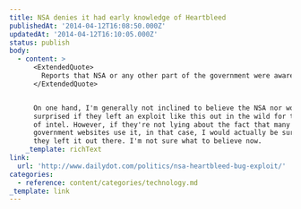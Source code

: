 ```yaml
---
title: NSA denies it had early knowledge of Heartbleed
publishedAt: '2014-04-12T16:08:50.000Z'
updatedAt: '2014-04-12T16:10:05.000Z'
status: publish
body:
  - content: >
      <ExtendedQuote>
        Reports that NSA or any other part of the government were aware of the so-called Heartbleed vulnerability before April 2014 are wrong. The Federal government was not aware of the recently identified vulnerability in OpenSSL until it was made public in a private sector cybersecurity report. The Federal government relies on OpenSSL to protect the privacy of users of government websites and other online services. This Administration takes seriously its responsibility to help maintain an open, interoperable, secure and reliable Internet. If the Federal government, including the intelligence community, had discovered this vulnerability prior to last week, it would have been disclosded to the community responsible for OpenSSL.
      </ExtendedQuote>


      On one hand, I'm generally not inclined to believe the NSA nor would I be
      surprised if they left an exploit like this out in the wild for the sake
      of intel. However, if they're not lying about the fact that many
      government websites use it, in that case, I would actually be surprised if
      they left it out there. I'm not sure what to believe now.
    _template: richText
link:
  url: 'http://www.dailydot.com/politics/nsa-heartbleed-bug-exploit/'
categories:
  - reference: content/categories/technology.md
_template: link
---
```



